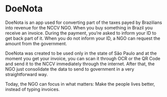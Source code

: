 # DoeNota

DoeNota is an app used for converting part of the taxes payed by Brazilians into revenue for the NCCV NGO. When you buy something in Brazil you receive an invoice. During the payment, you’re asked to inform your ID to get back part of it. When you do not inform your ID, a NGO can request the amount from the government.

DoeNota was created to be used only in the state of São Paulo and at the moment you get your invoice, you can scan it through OCR or the QR Code and send it to the NCCV immediately through the internet. After that, the NGO just consolidate the data to send to government in a very straightforward way.

Today, the NGO can focus in what matters: Make the people lives better, instead of typing invoices.
